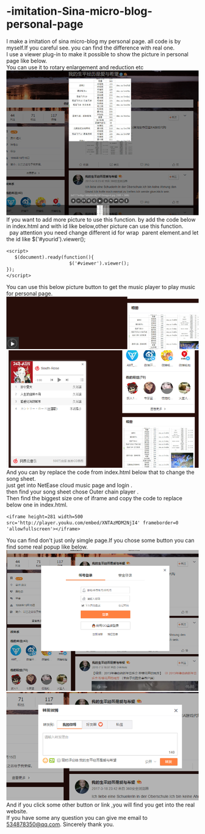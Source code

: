 # -imitation-Sina-micro-blog-personal-page 
I make a imitation of sina micro-blog my personal page. all code is by myself.If you careful see. you can find the difference with real         one.   
I use a viewer plug-in  to make it possible to show the picture in personal page like below.       
You can use it to rotary enlargement and reduction etc       
![picture](imagin/1.png)
If you want to add more picture to use this function.
by add the code below in index.html and with id like below,other picture can use this function.              
pay attention you need change different id for wrap <img> parent element.and let the id like $('#yourid').viewer();
```
<script>   
   $(document).ready(function(){
			           $('#viewer').viewer();
});
</script>
```
You can use this below picture button to get the music player to play music for personal page.  
![picture](imagin/2.png)  
![picture](imagin/3.png)  
And you can by replace the code from index.html below that to change the song sheet.      
just get into NetEase cloud music page and login .  
then find your song sheet chose Outer chain player .  
  Then find the biggest size one of iframe and copy the code to replace below one in index.html.    
```
<iframe height=281 width=500 src='http://player.youku.com/embed/XNTAzMDM2NjI4' frameborder=0 'allowfullscreen'></iframe>
```
You can find don't just only simgle page.If you chose some button you can find some real popup like below.    
![picture](imagin/KRMU9HVIO[8K7SSG$W@~GCT.png)
![picture](imagin/4.png)     
   And if you click some other button or link ,you will find you get into the real website.  
If you have some any question you can give me email to 534878350@qq.com.   Sincerely thank you.  
